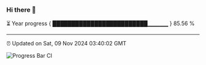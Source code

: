 ### Hi there 👋

⏳ Year progress { █████████████████████████▁▁▁▁▁ } 85.56 %

---

⏰ Updated on Sat, 09 Nov 2024 03:40:02 GMT

![Progress Bar CI](https://github.com/IshwaranRudhara/GIT-ACTION/workflows/Progress%20Bar%20CI/badge.svg)
